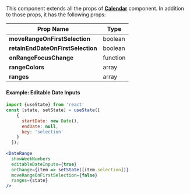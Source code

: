 This component extends all the props of **[Calendar](#calendar)** component. In addition to those props, it has the following props: 

| Prop Name  |  Type |
|---|---|
|  **moveRangeOnFirstSelection** |  boolean |
|  **retainEndDateOnFirstSelection** |  boolean |
|  **onRangeFocusChange** |  function |
|  **rangeColors**  |  array |
|  **ranges**  |  array |


#### Example: Editable Date Inputs
```jsx inside Markdown
import {useState} from 'react'
const [state, setState] = useState([
    {
      startDate: new Date(),
      endDate: null,
      key: 'selection'
    }
  ]);
  
<DateRange
  showWeekNumbers
  editableDateInputs={true}
  onChange={item => setState([item.selection])}
  moveRangeOnFirstSelection={false}
  ranges={state}
/>
```
